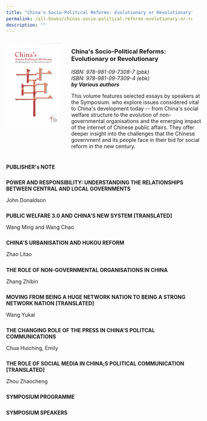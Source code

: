 ```yaml
---
title: "China's Socio-Political Reforms: Evolutionary or Revolutionary"
permalink: /all-books/chinas-socio-political-reforms-evolutionary-or-revolutionary/
description: ""
---
```

<style>

	
.grid-container {
	display: grid;
	grid-template-columns: 30% 70%;
	grid-gap: 5%
	}
	
img {
		object-fit: contain;
		width: 100%;
		height: 80%;
	}	

.chapter-divider {
	margin-top: 5%;
	}	
	
.back a
{
	color: #9f2943;
	font-weight: bold;
	
}	

.bigger {
	font-size: 20px;
	
	}	

</style>


<div class="grid-container">
	<div class="grid-child"><img src="/images/Books/China's%20Socio-Political%20Reforms.jpg"></div>
	<div class="grid-child">
		<h3>China's Socio-Political Reforms: Evolutionary or Revolutionary</h3>
		<i>ISBN: 978-981-09-7308-7 (pbk)</i><br>
		<i>ISBN: 978-981-09-7309-4 (ebk)</i><br>
		<b><i>by Various authors</i></b>
		<p>This volume features selected essays by speakers at the Symposium. who explore issues considered vital to China's development today -- from China's social welfare structure to the evolution of non-governmental organisations and the emerging impact of the internet of Chinese public affairs. They offer deeper insight into the challenges that the Chinese government and its people face in their bid for social reform in the new century.</p>
	</div>

</div>



<div>

<div class="chapter-divider">
<p><b>PUBLISHER's NOTE</b></p>

</div>
	
<div class="chapter-divider">
<p><b>POWER AND RESPONSIBILITY: UNDERSTANDING THE RELATIONSHIPS BETWEEN CENTRAL AND LOCAL GOVERNMENTS</b></p>
John Donaldson
</div>
	
<div class="chapter-divider">
<p><b>PUBLIC WELFARE 3.0 AND CHINA'S NEW SYSTEM [TRANSLATED] </b></p>
Wang Ming and Wang Chao
</div>
	
<div class="chapter-divider">
<p><b>CHINA'S URBANISATION AND HUKOU REFORM</b></p>
Zhao Litao
</div>
	
<div class="chapter-divider">
<p><b>THE ROLE OF NON-GOVERNMENTAL ORGANISATIONS IN CHINA</b></p>
Zhang Zhibin
</div>
	
<div class="chapter-divider">
<p><b>MOVING FROM BEING A HUGE NETWORK NATION TO BEING A STRONG NETWORK NATION [TRANSLATED]</b></p>
Wang Yukai
</div>
	
<div class="chapter-divider">
<p><b>THE CHANGING ROLE OF THE PRESS IN CHINA'S POLITCAL COMMUNICATIONS</b></p>
Chua Huiching, Emily
</div>
	
<div class="chapter-divider">
<p><b>THE ROLE OF SOCIAL MEDIA IN CHINA;S POLITICAL COMMUNICATION [TRANSLATED]</b></p>
Zhou Zhaocheng
</div>

<div class="chapter-divider">
<p><b>SYMPOSIUM PROGRAMME</b></p>

</div>
	
<div class="chapter-divider">
<p><b>SYMPOSIUM SPEAKERS</b></p>

</div>	

</div>